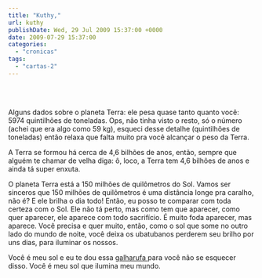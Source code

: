 ```yaml
---
title: "Kuthy,"
url: kuthy
publishDate: Wed, 29 Jul 2009 15:37:00 +0000
date: 2009-07-29 15:37:00
categories: 
  - "cronicas"
tags: 
  - "cartas-2"
---
```

<div><span><span><span><br></span></span></span></div><span><span><a href="http://2.bp.blogspot.com/_BzqI_RDZ6O4/Sk4mja-YAAI/AAAAAAAAAgo/UWZzbvneVGc/s1600-h/10314planeta.jpg"></a></span></span><div><div><span><span><span><br></span></span></span></div><a href="http://2.bp.blogspot.com/_BzqI_RDZ6O4/Sk4makrPEjI/AAAAAAAAAgg/CG87ID-Kq7s/s1600-h/DSC05800.jpg"><img src="http://2.bp.blogspot.com/_BzqI_RDZ6O4/Sk4makrPEjI/AAAAAAAAAgg/CG87ID-Kq7s/s200/DSC05800.jpg" border="0" alt=""></a><div><p><span><span>Alguns dados sobre o planeta Terra: ele pesa quase tanto quanto você: 5974 quintilhões de toneladas. Ops, não tinha visto o resto, só o número (achei que era algo como 59 kg), esqueci desse detalhe (quintilhões de toneladas) então relaxa que falta muito pra você alcançar o peso da Terra.</span></span></p>  <p><span><span>A Terra se formou há cerca de 4,6 bilhões de anos, então, sempre que alguém te chamar de velha diga: ô, loco, a Terra tem 4,6 bilhões de anos e ainda tá super enxuta. </span></span></p>  <p><span><span>O planeta Terra está a 150 milhões de quilômetros do Sol. Vamos ser sinceros que 150 milhões de quilômetros é uma distância longe pra caralho, não é? E ele brilha o dia todo! Então, eu posso te comparar com toda certeza com o Sol. Ele não tá perto, mas como tem que aparecer, como quer aparecer, ele aparece com todo sacrifício. É muito foda aparecer, mas aparece. Você precisa e quer muito, então, como o sol que some no outro lado do mundo de noite, você deixa os ubatubanos perderem seu brilho por uns dias, para iluminar os nossos. </span></span></p>  <p><span><span>Você é meu sol e eu te dou essa </span></span><a href="http://www.google.com.br/search?rlz=1C1CHMK_pt-BRBR295BR303&sourceid=chrome&ie=UTF-8&q=galharufa"><span><span>galharufa </span></span></a><span><span>para você não se esquecer disso. Você é meu sol que ilumina meu mundo.</span></span></p><p><span><img src="http://2.bp.blogspot.com/_BzqI_RDZ6O4/Sk4mja-YAAI/AAAAAAAAAgo/UWZzbvneVGc/s200/10314planeta.jpg" border="0" alt=""></span></p></div></div>
